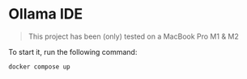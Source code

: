 # Ollama IDE

> This project has been (only) tested on a MacBook Pro M1 & M2

To start it, run the following command:

```bash
docker compose up
```

